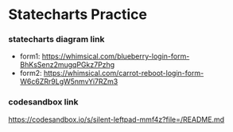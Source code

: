 # Statecharts Practice

### statecharts diagram link
- form1: https://whimsical.com/blueberry-login-form-BhKsSenz2mugqPGkz7Pzhg
- form2: https://whimsical.com/carrot-reboot-login-form-W6c6ZRr9LgW5nmvYi7RZm3

### codesandbox link
https://codesandbox.io/s/silent-leftpad-mmf4z?file=/README.md